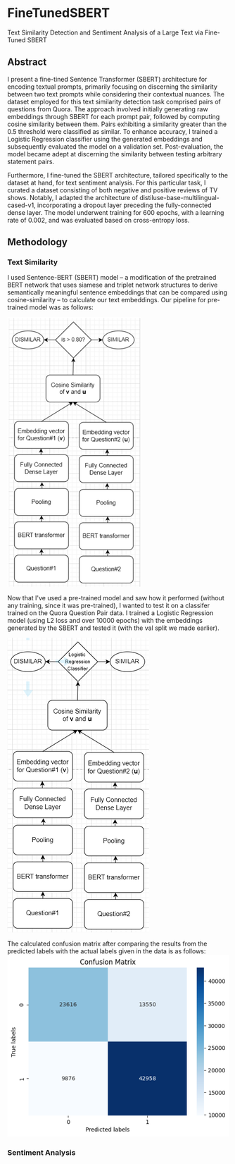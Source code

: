 # FineTunedSBERT
Text Similarity Detection and Sentiment Analysis of a Large Text via Fine-Tuned SBERT

## Abstract
I present a fine-tined Sentence Transformer (SBERT) architecture for encoding textual prompts, primarily focusing on discerning the similarity between two text prompts while considering their contextual nuances. The dataset employed for this text similarity detection task comprised pairs of questions from Quora. The approach involved initially generating raw embeddings through SBERT for each prompt pair, followed by computing cosine similarity between them. Pairs exhibiting a similarity greater than the 0.5 threshold were classified as similar. To enhance accuracy, I trained a Logistic Regression classifier using the generated embeddings and subsequently evaluated the model on a validation set. Post-evaluation, the model became adept at discerning the similarity between testing arbitrary statement pairs.

Furthermore, I fine-tuned the SBERT architecture, tailored specifically to the dataset at hand, for text sentiment analysis. For this particular task, I curated a dataset consisting of both negative and positive reviews of TV shows. Notably, I adapted the architecture of distiluse-base-multilingual-cased-v1, incorporating a dropout layer preceding the fully-connected dense layer. The model underwent training for 600 epochs, with a learning rate of 0.002, and was evaluated based on cross-entropy loss.

## Methodology
### Text Similarity
I used Sentence-BERT (SBERT) model – a modification of the pretrained BERT network that uses siamese and triplet network structures to derive semantically meaningful sentence embeddings that can be compared using cosine-similarity – to calculate our text embeddings. Our pipeline for pre-trained model was as follows:

![Approach_screenshot](https://github.com/MohtashimButt/FineTunedSBERT/blob/master/approach.png)

Now that I've used a pre-trained model and saw how it performed (without any training, since it was pre-trained), I wanted to test it on a classifer trained on the Quora Question Pair data. I trained a Logistic Regression model (using L2 loss and over 10000 epochs) with the embeddings generated by the SBERT and tested it (with the val split we made earlier). 

![Approach_screenshot](https://github.com/MohtashimButt/FineTunedSBERT/blob/master/approach2.png)

The calculated confusion matrix after comparing the results from the predicted labels with the actual labels given in the data is as follows:
![Approach_screenshot](https://github.com/MohtashimButt/FineTunedSBERT/blob/master/conf_mat.png)

### Sentiment Analysis
